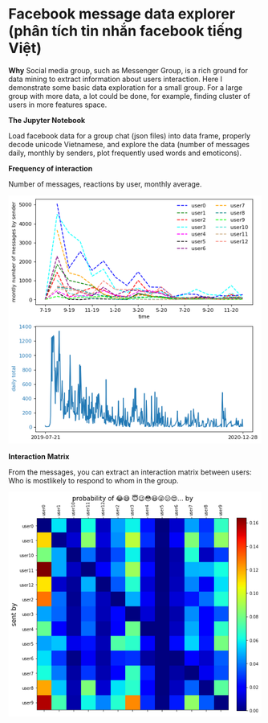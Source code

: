 # Facebook message data explorer (phân tích tin nhắn facebook tiếng Việt)
**Why**
Social media group, such as Messenger Group, is a rich ground for data mining to extract information about users interaction. Here I demonstrate some basic data exploration for a small group. For a large group with more data, a lot could be done, for example, finding cluster of users in more features space. 

**The Jupyter Notebook**

Load facebook data for a group chat (json files) into data frame, properly decode unicode Vietnamese, and explore the data (number of messages daily, monthly by senders, plot frequently used words and emoticons). 

**Frequency of interaction**


Number of messages, reactions by user, monthly average.

![](https://github.com/quynhneo/facebook-message-data-explorer/blob/master/daily.png)


**Interaction Matrix**

From the messages, you can extract an interaction matrix between users: Who is mostlikely to respond to whom in the group.

![](https://github.com/quynhneo/facebook-message-data-explorer/blob/master/interaction.png)

